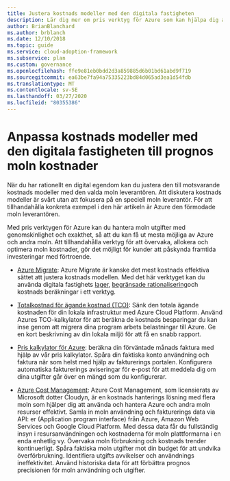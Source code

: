 ```yaml
---
title: Justera kostnads modeller med den digitala fastigheten
description: Lär dig mer om pris verktyg för Azure som kan hjälpa dig att beräkna och hantera moln utgifter med genomskinlighet och exakthet, så att du får ut mesta möjliga av Azure och andra moln.
author: BrianBlanchard
ms.author: brblanch
ms.date: 12/10/2018
ms.topic: guide
ms.service: cloud-adoption-framework
ms.subservice: plan
ms.custom: governance
ms.openlocfilehash: ffe9e81eb0bdd2d3a859885d6b01bd61abd9f719
ms.sourcegitcommit: ea63be7fa94a75335223bd84d065ad3ea1d54fdb
ms.translationtype: MT
ms.contentlocale: sv-SE
ms.lasthandoff: 03/27/2020
ms.locfileid: "80355386"
---
```

# <a name="align-cost-models-with-the-digital-estate-to-forecast-cloud-costs"></a>Anpassa kostnads modeller med den digitala fastigheten till prognos moln kostnader

När du har rationellt en digital egendom kan du justera den till motsvarande kostnads modeller med den valda moln leverantören. Att diskutera kostnads modeller är svårt utan att fokusera på en speciell moln leverantör. För att tillhandahålla konkreta exempel i den här artikeln är Azure den förmodade moln leverantören.

Med pris verktygen för Azure kan du hantera moln utgifter med genomskinlighet och exakthet, så att du kan få ut mesta möjliga av Azure och andra moln. Att tillhandahålla verktyg för att övervaka, allokera och optimera moln kostnader, gör det möjligt för kunder att påskynda framtida investeringar med förtroende.

- [Azure Migrate](https://docs.microsoft.com/azure/migrate/migrate-overview): Azure Migrate är kanske det mest kostnads effektiva sättet att justera kostnads modellen. Med det här verktyget kan du använda digitala fastighets [lager](./inventory.md), [begränsade rationalisering](./rationalize.md)och kostnads beräkningar i ett verktyg.

- [Totalkostnad för ägande kostnad (TCO)](https://azure.microsoft.com/pricing/tco/calculator): Sänk den totala ägande kostnaden för din lokala infrastruktur med Azure Cloud Platform. Använd Azures TCO-kalkylator för att beräkna de kostnads besparingar du kan inse genom att migrera dina program arbets belastningar till Azure. Ge en kort beskrivning av din lokala miljö för att få en snabb rapport.

- [Pris kalkylator för Azure](https://azure.microsoft.com/pricing/calculator): beräkna din förväntade månads faktura med hjälp av vår pris kalkylator. Spåra din faktiska konto användning och faktura när som helst med hjälp av fakturerings portalen. Konfigurera automatiska fakturerings aviseringar för e-post för att meddela dig om dina utgifter går över en mängd som du konfigurerar.

- [Azure Cost Management](https://azure.microsoft.com/services/cost-management): Azure Cost Management, som licensierats av Microsoft dotter Cloudyn, är en kostnads hanterings lösning med flera moln som hjälper dig att använda och hantera Azure och andra moln resurser effektivt. Samla in moln användning och fakturerings data via API: er (Application program interface) från Azure, Amazon Web Services och Google Cloud Platform. Med dessa data får du fullständig insyn i resursanvändningen och kostnaderna för moln plattformarna i en enda enhetlig vy. Övervaka moln förbrukning och kostnads trender kontinuerligt. Spåra faktiska moln utgifter mot din budget för att undvika överförbrukning. Identifiera utgifts avvikelser och användnings ineffektivitet. Använd historiska data för att förbättra prognos precisionen för moln användning och utgifter.
